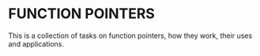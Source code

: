 # FUNCTION POINTERS
This is a collection of tasks on function pointers, how they work, their uses and applications.
